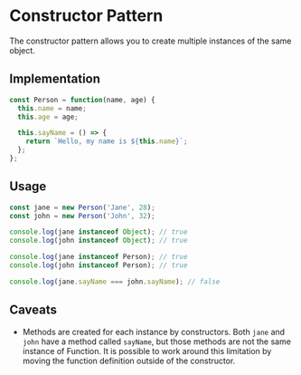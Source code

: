 # Constructor Pattern

The constructor pattern allows you to create multiple instances of the same object.

## Implementation

```js
const Person = function(name, age) {
  this.name = name;
  this.age = age;

  this.sayName = () => {
    return `Hello, my name is ${this.name}`;
  };
};
```

## Usage

```js
const jane = new Person('Jane', 28);
const john = new Person('John', 32);

console.log(jane instanceof Object); // true
console.log(john instanceof Object); // true

console.log(jane instanceof Person); // true
console.log(john instanceof Person); // true

console.log(jane.sayName === john.sayName); // false
```

## Caveats

- Methods are created for each instance by constructors. Both `jane` and `john` have a method called `sayName`, but those methods are not the same instance of Function. It is possible to work around this limitation by moving the function definition outside of the constructor.
